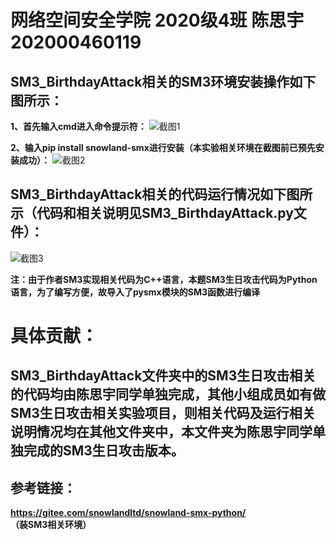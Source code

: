 网络空间安全学院 2020级4班 陈思宇 202000460119
<br />
=

SM3_BirthdayAttack相关的SM3环境安装操作如下图所示：
-

**1、首先输入cmd进入命令提示符：**
![截图1](https://user-images.githubusercontent.com/109191115/180785289-3575d690-b084-481f-a544-577d162de337.jpg)

**2、输入pip install snowland-smx进行安装（本实验相关环境在截图前已预先安装成功）：**
![截图2](https://user-images.githubusercontent.com/109191115/180785303-2d507bf7-f33f-4e84-865d-85114b2f9829.jpg)


SM3_BirthdayAttack相关的代码运行情况如下图所示（代码和相关说明见SM3_BirthdayAttack.py文件）：
-
![截图3](https://user-images.githubusercontent.com/109191115/180785332-9874e0ca-f942-4a9d-a841-b45a1f014599.jpg)

**注：由于作者SM3实现相关代码为C++语言，本题SM3生日攻击代码为Python语言，为了编写方便，故导入了pysmx模块的SM3函数进行编译**

具体贡献：
=
SM3_BirthdayAttack文件夹中的SM3生日攻击相关的代码均由陈思宇同学单独完成，其他小组成员如有做SM3生日攻击相关实验项目，则相关代码及运行相关说明情况均在其他文件夹中，本文件夹为陈思宇同学单独完成的SM3生日攻击版本。
-
参考链接：
-
**https://gitee.com/snowlandltd/snowland-smx-python/**
**（装SM3相关环境）**


